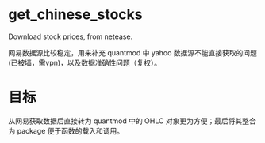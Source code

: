 # get_chinese_stocks
Download stock prices, from netease.

网易数据源比较稳定，用来补充 quantmod 中 yahoo 数据源不能直接获取的问题(已被墙，需vpn)，以及数据准确性问题（复权）。

# 目标

从网易获取数据后直接转为 quantmod 中的 OHLC 对象更为方便；最后将其整合为 package 便于函数的载入和调用。
